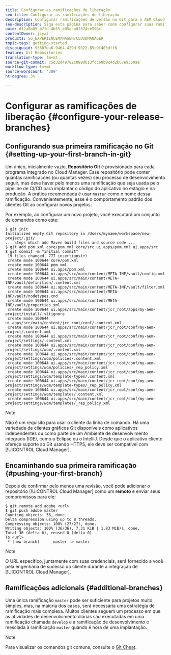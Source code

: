 ```yaml
---
title: Configurar as ramificações de liberação
seo-title: Configurar as ramificações de liberação
description: Configurar ramificações de versão no Git para o AEM Cloud Manager
seo-description: Siga esta página para saber como configurar suas ramificações de versão no git.
uuid: d12a8b85-b7fd-4b55-a05a-a0f874ce598c
contentOwner: jsyal
products: SG_EXPERIENCEMANAGER/CLOUDMANAGER
topic-tags: getting-started
discoiquuid: 53807ea6-9464-429d-9322-85c9f405dff6
feature: Git Repositories
translation-type: tm+mt
source-git-commit: c5d32d49782c899d013fcc60b9c4d2b67e9350ae
workflow-type: tm+mt
source-wordcount: '309'
ht-degree: 3%

---
```



# Configurar as ramificações de liberação {#configure-your-release-branches}

## Configurando sua primeira ramificação no Git {#setting-up-your-first-branch-in-git}

Um único, inicialmente vazio, **Repositório Git** é provisionado para cada programa integrado no Cloud Manager. Esse repositório pode conter quantas ramificações (ou quantas vezes) seu processo de desenvolvimento seguir, mas deve haver pelo menos uma ramificação que seja usada pelo pipeline de CI/CD para implantar o código do aplicativo no estágio e na produção. A prática recomendada é usar `master` como o nome dessa ramificação. Convenientemente, esse é o comportamento padrão dos clientes Git ao configurar novos projetos.

Por exemplo, ao configurar um novo projeto, você executará um conjunto de comandos como este:

```shell
$ git init
Initialized empty Git repository in /Users/myname/workspace/new-project/.git/
... steps which add Maven build files and source code ...
$ git add pom.xml core/pom.xml core/src ui.apps/pom.xml ui.apps/src
$ git commit -m "initial commit"
 19 files changed, 777 insertions(+)
 create mode 100644 core/pom.xml
 create mode 100644 pom.xml
 create mode 100644 ui.apps/pom.xml
 create mode 100644 ui.apps/src/main/content/META-INF/vault/config.xml
 create mode 100644 ui.apps/src/main/content/META-INF/vault/definition/.content.xml
 create mode 100644 ui.apps/src/main/content/META-INF/vault/filter.xml
 create mode 100644 ui.apps/src/main/content/META-INF/vault/nodetypes.cnd
 create mode 100644 ui.apps/src/main/content/META-INF/vault/properties.xml
 create mode 100644 ui.apps/src/main/content/jcr_root/apps/my-aem-project/install/.vltignore
 create mode 100644 ui.apps/src/main/content/jcr_root/conf/.content.xml
 create mode 100644 ui.apps/src/main/content/jcr_root/conf/my-aem-project/.content.xml
 create mode 100644 ui.apps/src/main/content/jcr_root/conf/my-aem-project/settings/.content.xml
 create mode 100644 ui.apps/src/main/content/jcr_root/conf/my-aem-project/settings/wcm/.content.xml
 create mode 100644 ui.apps/src/main/content/jcr_root/conf/my-aem-project/settings/wcm/policies/.content.xml
 create mode 100644 ui.apps/src/main/content/jcr_root/conf/my-aem-project/settings/wcm/policies/_rep_policy.xml
 create mode 100644 ui.apps/src/main/content/jcr_root/conf/my-aem-project/settings/wcm/template-types/.content.xml
 create mode 100644 ui.apps/src/main/content/jcr_root/conf/my-aem-project/settings/wcm/template-types/_rep_policy.xml
 create mode 100644 ui.apps/src/main/content/jcr_root/conf/my-aem-project/settings/wcm/templates/.content.xml
 create mode 100644 ui.apps/src/main/content/jcr_root/conf/my-aem-project/settings/wcm/templates/_rep_policy.xml
```

>[!NOTE]
>
>Não é um requisito para usar o cliente da linha de comando. Há uma variedade de clientes gráficos Git disponíveis como aplicativos independentes ou como parte de um Ambiente de desenvolvimento integrado (IDE), como o Eclipse ou o IntelliJ. Desde que o aplicativo cliente ofereça suporte ao Git usando HTTPS, ele deve ser compatível com [!UICONTROL Cloud Manager].

## Encaminhando sua primeira ramificação {#pushing-your-first-branch}

Depois de confirmar pelo menos uma revisão, você pode adicionar o repositório [!UICONTROL Cloud Manager] como um **remoto** e enviar seus compromissos para ele:

```shell
$ git remote add adobe <url>
$ git push adobe master
Counting objects: 36, done.
Delta compression using up to 8 threads.
Compressing objects: 100% (27/27), done.
Writing objects: 100% (36/36), 7.31 KiB | 1.83 MiB/s, done.
Total 36 (delta 6), reused 0 (delta 0)
To <url>
 * [new branch]      master -> master
```

>[!NOTE]
>
>O URL específico, juntamente com suas credenciais, será fornecido a você pela engenharia de sucesso do cliente durante a integração de [!UICONTROL Cloud Manager].

## Ramificações adicionais {#additional-branches}

Uma única ramificação `master` pode ser suficiente para projetos muito simples, mas, na maioria dos casos, será necessária uma estratégia de ramificação mais complexa. Muitos clientes seguem um processo em que as atividades de desenvolvimento diárias são executadas em uma ramificação chamada `develop` e a ramificação de desenvolvimento é mesclada à ramificação `master` quando é hora de uma implantação.

>[!NOTE]
>
>Para visualizar os comandos git comuns, consulte o [Git Cheat](https://github.github.com/training-kit/downloads/github-git-cheat-sheet).
